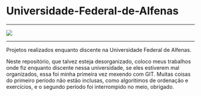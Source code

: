 # Universidade-Federal-de-Alfenas

--------------------------------------------------------------------------------------------------------------------

<img src="https://www.unifal-mg.edu.br/portal/wp-content/uploads/sites/52/2022/06/logo_background.png"/> 

--------------------------------------------------------------------------------------------------------------------

Projetos realizados enquanto discente na Universidade Federal de Alfenas.

Neste repositório, que talvez esteja desorganizado, coloco meus trabalhos onde fiz enquanto discente nessa universidade, se eles estiverem mal organizados, essa foi minha primeira vez mexendo com GIT.
Muitas coisas do primeiro período não estão inclusas, como algoritimos de ordenação e exercícios, e o segundo período foi interrompido no meio, obrigado.


